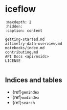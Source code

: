 # iceflow

```{toctree}
:maxdepth: 2
:hidden:
:caption: content

getting-started.md
altimetry-data-overview.md
notebooks/index.md
contributing.md
API Docs <api/nsidc>
LICENSE
```

```{include} ../README.md

```

## Indices and tables

- {ref}`genindex`
- {ref}`modindex`
- {ref}`search`
